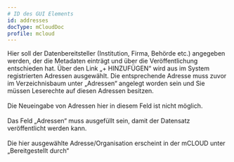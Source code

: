 ```yaml
---
# ID des GUI Elements
id: addresses
docType: mCloudDoc
profile: mcloud
---
```


Hier soll der Datenbereitsteller (Institution, Firma, Behörde etc.) angegeben werden, der die Metadaten einträgt und über die Veröffentlichung entschieden hat. Über den Link „+ HINZUFÜGEN“ wird aus im System registrierten Adressen ausgewählt. Die entsprechende Adresse muss zuvor im Verzeichnisbaum unter „Adressen“ angelegt worden sein und Sie müssen Leserechte auf diesen Adressen besitzen.<br /><br />Die Neueingabe von Adressen hier in diesem Feld ist nicht möglich.<br /><br />Das Feld „Adressen“ muss ausgefüllt sein, damit der Datensatz veröffentlicht werden kann.<br /><br />Die hier ausgewählte Adresse/Organisation erscheint in der mCLOUD unter „Bereitgestellt durch“
